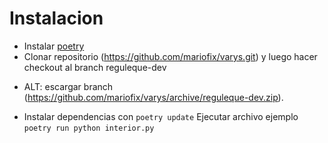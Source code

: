 # Instalacion
* Instalar [poetry](https://python-poetry.org/docs/#installation)   
* Clonar repositorio (https://github.com/mariofix/varys.git) y luego hacer checkout al branch reguleque-dev 
+ ALT: escargar branch (https://github.com/mariofix/varys/archive/reguleque-dev.zip).  
* Instalar dependencias con ```poetry update```
Ejecutar archivo ejemplo ```poetry run python interior.py```
